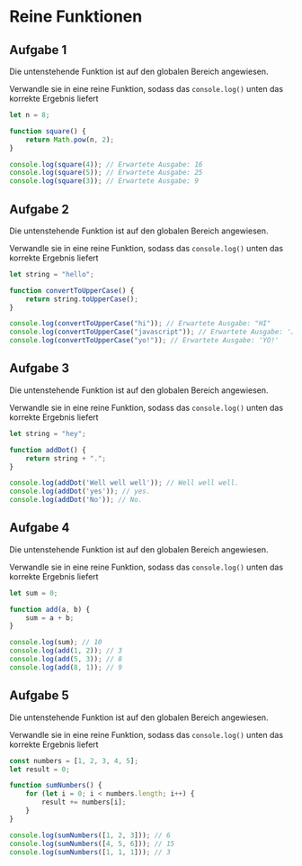 # Reine Funktionen

## Aufgabe 1

Die untenstehende Funktion ist auf den globalen Bereich angewiesen.

Verwandle sie in eine reine Funktion, sodass das `console.log()` unten das korrekte Ergebnis liefert

```js
let n = 8;

function square() {
    return Math.pow(n, 2);
}

console.log(square(4)); // Erwartete Ausgabe: 16
console.log(square(5)); // Erwartete Ausgabe: 25
console.log(square(3)); // Erwartete Ausgabe: 9
```

## Aufgabe 2

Die untenstehende Funktion ist auf den globalen Bereich angewiesen.

Verwandle sie in eine reine Funktion, sodass das `console.log()` unten das korrekte Ergebnis liefert

```js
let string = "hello";

function convertToUpperCase() {
    return string.toUpperCase();
} 

console.log(convertToUpperCase("hi")); // Erwartete Ausgabe: "HI"
console.log(convertToUpperCase("javascript")); // Erwartete Ausgabe: 'JAVASCRIPT'
console.log(convertToUpperCase("yo!")); // Erwartete Ausgabe: 'YO!'
```

## Aufgabe 3

Die untenstehende Funktion ist auf den globalen Bereich angewiesen.

Verwandle sie in eine reine Funktion, sodass das `console.log()` unten das korrekte Ergebnis liefert

```js
let string = "hey";

function addDot() {
    return string + ".";
}

console.log(addDot('Well well well')); // Well well well.
console.log(addDot('yes')); // yes.
console.log(addDot('No')); // No.
```

## Aufgabe 4

Die untenstehende Funktion ist auf den globalen Bereich angewiesen.

Verwandle sie in eine reine Funktion, sodass das `console.log()` unten das korrekte Ergebnis liefert

```js
let sum = 0;

function add(a, b) {
    sum = a + b;
}

console.log(sum); // 10
console.log(add(1, 2)); // 3
console.log(add(5, 3)); // 8
console.log(add(8, 1)); // 9
```

## Aufgabe 5

Die untenstehende Funktion ist auf den globalen Bereich angewiesen.

Verwandle sie in eine reine Funktion, sodass das `console.log()` unten das korrekte Ergebnis liefert

```js
const numbers = [1, 2, 3, 4, 5];
let result = 0;

function sumNumbers() {
    for (let i = 0; i < numbers.length; i++) {
        result += numbers[i];
    }
}

console.log(sumNumbers([1, 2, 3])); // 6
console.log(sumNumbers([4, 5, 6])); // 15
console.log(sumNumbers([1, 1, 1])); // 3
```